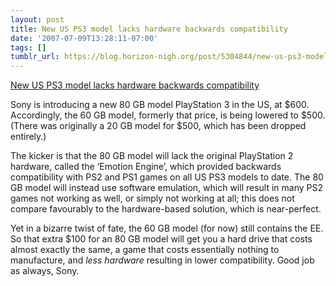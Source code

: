 ```yaml
---
layout: post
title: New US PS3 model lacks hardware backwards compatibility
date: '2007-07-09T13:28:11-07:00'
tags: []
tumblr_url: https://blog.horizon-nigh.org/post/5304844/new-us-ps3-model-lacks-hardware-backwards
---
```

[New US PS3 model lacks hardware backwards compatibility](http://www.evilavatar.com/forums/showthread.php?t=32550&)  

Sony is introducing a new 80 GB model PlayStation 3 in the US, at $600. Accordingly, the 60 GB model, formerly that price, is being lowered to $500. (There was originally a 20 GB model for $500, which has been dropped entirely.)

The kicker is that the 80 GB model will lack the original PlayStation 2 hardware, called the ‘Emotion Engine’, which provided backwards compatibility with PS2 and PS1 games on all US PS3 models to date. The 80 GB model will instead use software emulation, which will result in many PS2 games not working as well, or simply not working at all; this does not compare favourably to the hardware-based solution, which is near-perfect.

Yet in a bizarre twist of fate, the 60 GB model (for now) still contains the EE. So that extra $100 for an 80 GB model will get you a hard drive that costs almost exactly the same, a game that costs essentially nothing to manufacture, and _less hardware_ resulting in lower compatibility. Good job as always, Sony.


